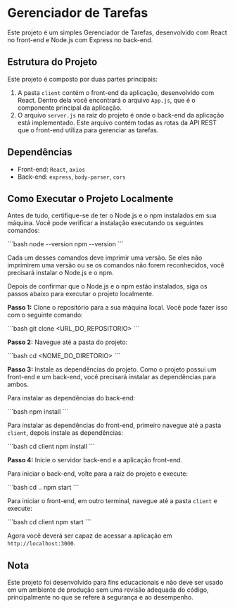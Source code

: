 # Gerenciador de Tarefas

Este projeto é um simples Gerenciador de Tarefas, desenvolvido com React no front-end e Node.js com Express no back-end.

## Estrutura do Projeto

Este projeto é composto por duas partes principais:

1. A pasta `client` contém o front-end da aplicação, desenvolvido com React. Dentro dela você encontrará o arquivo `App.js`, que é o componente principal da aplicação.
2. O arquivo `server.js` na raiz do projeto é onde o back-end da aplicação está implementado. Este arquivo contém todas as rotas da API REST que o front-end utiliza para gerenciar as tarefas.

## Dependências

- Front-end: `React`, `axios`
- Back-end: `express`, `body-parser`, `cors`

## Como Executar o Projeto Localmente

Antes de tudo, certifique-se de ter o Node.js e o npm instalados em sua máquina. Você pode verificar a instalação executando os seguintes comandos:

\```bash
node --version
npm --version
\```

Cada um desses comandos deve imprimir uma versão. Se eles não imprimirem uma versão ou se os comandos não forem reconhecidos, você precisará instalar o Node.js e o npm.

Depois de confirmar que o Node.js e o npm estão instalados, siga os passos abaixo para executar o projeto localmente.

**Passo 1:** Clone o repositório para a sua máquina local. Você pode fazer isso com o seguinte comando:

\```bash
git clone <URL_DO_REPOSITORIO>
\```

**Passo 2:** Navegue até a pasta do projeto:

\```bash
cd <NOME_DO_DIRETORIO>
\```

**Passo 3:** Instale as dependências do projeto. Como o projeto possui um front-end e um back-end, você precisará instalar as dependências para ambos.

Para instalar as dependências do back-end:

\```bash
npm install
\```

Para instalar as dependências do front-end, primeiro navegue até a pasta `client`, depois instale as dependências:

\```bash
cd client
npm install
\```

**Passo 4:** Inicie o servidor back-end e a aplicação front-end.

Para iniciar o back-end, volte para a raiz do projeto e execute:

\```bash
cd ..
npm start
\```

Para iniciar o front-end, em outro terminal, navegue até a pasta `client` e execute:

\```bash
cd client
npm start
\```

Agora você deverá ser capaz de acessar a aplicação em `http://localhost:3000`.

## Nota

Este projeto foi desenvolvido para fins educacionais e não deve ser usado em um ambiente de produção sem uma revisão adequada do código, principalmente no que se refere à segurança e ao desempenho.
